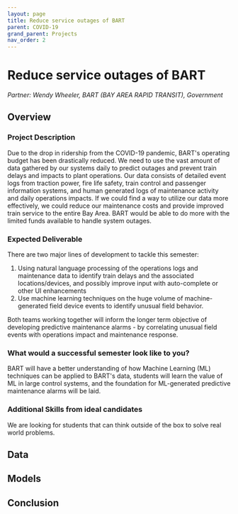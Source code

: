 ```yaml
---
layout: page
title: Reduce service outages of BART
parent: COVID-19
grand_parent: Projects 
nav_order: 2
---
```



# Reduce service outages of BART
*Partner: Wendy Wheeler, BART (BAY AREA RAPID TRANSIT), Government*

## Overview
### Project Description
Due to the drop in ridership from the COVID-19 pandemic, BART's operating budget has been drastically reduced. We need to use the vast amount of data gathered by our systems daily to predict outages and prevent train delays and impacts to plant operations. Our data consists of detailed event logs from traction power, fire life safety, train control and passenger information systems, and human generated logs of maintenance activity and daily operations impacts.  If we could find a way to utilize our data more effectively, we could reduce our maintenance costs and provide improved train service to the entire Bay Area. BART would be able to do more with the limited funds available to handle system outages. 

### Expected Deliverable
There are two major lines of development to tackle this semester: 
1. Using natural language processing of the operations logs and maintenance data to identify train delays and the associated locations/devices, and possibly improve input with auto-complete or other UI enhancements 
1. Use machine learning techniques on the huge volume of machine-generated field device events to identify unusual field behavior.  

Both teams working together will inform the longer term objective of developing predictive maintenance alarms - by correlating unusual field events with operations impact and maintenance response.

### What would a successful semester look like to you?
BART will have a better understanding of how Machine Learning (ML) techniques can be applied to BART's data, students will learn the value of ML in large control systems, and the foundation for ML-generated predictive maintenance alarms will be laid.

### Additional Skills from ideal candidates
We are looking for students that can think outside of the box to solve real world problems. 

## Data

## Models

## Conclusion


```python

```
